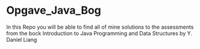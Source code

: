 # Opgave_Java_Bog
In this Repo you will be able to find all of mine solutions to the assessments from the bock Introduction to Java Programming and Data Structures by Y. Daniel Liang
